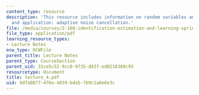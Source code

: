 ```yaml
---
content_type: resource
description: 'This resource includes information on random variables and processes,
  and application: adaptive noise cancellation.'
file: /media/courses/2-160-identification-estimation-and-learning-spring-2006/9dfa8077476e4039bda57b9c1a0e6e3c_lecture_4.pdf
file_type: application/pdf
learning_resource_types:
- Lecture Notes
ocw_type: OCWFile
parent_title: Lecture Notes
parent_type: CourseSection
parent_uid: 31ce5c52-9cc0-9735-d43f-ed0218389c93
resourcetype: Document
title: lecture_4.pdf
uid: 9dfa8077-476e-4039-bda5-7b9c1a0e6e3c
---
```

